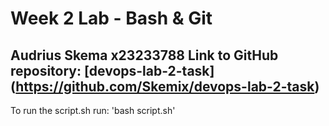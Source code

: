 # Week 2 Lab - Bash & Git
Audrius Skema x23233788
Link to GitHub repository: [devops-lab-2-task] (https://github.com/Skemix/devops-lab-2-task)
---
To run the script.sh run: 'bash script.sh'
